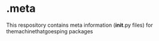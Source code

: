 # .meta
This respository contains meta information (__init__.py files) for themachinethatgoesping packages
